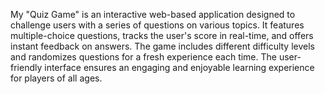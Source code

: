My "Quiz Game" is an interactive web-based application designed to challenge users with a series of questions on various topics. It features multiple-choice questions, tracks the user's score in real-time, and offers instant feedback on answers. The game includes different difficulty levels and randomizes questions for a fresh experience each time. The user-friendly interface ensures an engaging and enjoyable learning experience for players of all ages.
